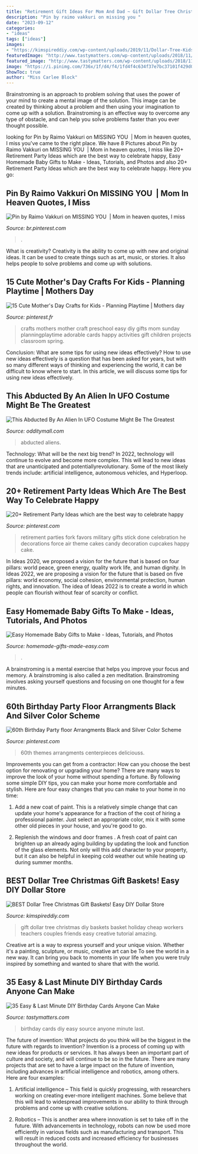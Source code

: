 ```yaml
---
title: "Retirement Gift Ideas For Mom And Dad ~ Gift Dollar Tree Christmas Diy Baskets Basket Holiday Cheap Workers Teachers Couples Friends Easy Creative Tutorial Amazing"
description: "Pin by raimo vakkuri on missing you ️"
date: "2023-09-12"
categories:
- "ideas"
tags: ["ideas"]
images:
- "https://kimspireddiy.com/wp-content/uploads/2019/11/Dollar-Tree-Kids-Christmas-Gift-Basket-Ideas-DIY.jpg"
featuredImage: "http://www.tastymatters.com/wp-content/uploads/2018/11/easy-last-minute-diy-birthday-cards-anyone-can-make-16.jpg"
featured_image: "http://www.tastymatters.com/wp-content/uploads/2018/11/easy-last-minute-diy-birthday-cards-anyone-can-make-16.jpg"
image: "https://i.pinimg.com/736x/1f/d4/f4/1fd4f4c634f37e7bc37101f429d0a876--mothers-day-crafts-for-kids-preschool-mothers-day-gift-ideas-from-infants.jpg"
ShowToc: true
author: "Miss Carlee Block"
---
```



Brainstroming is an approach to problem solving that uses the power of your mind to create a mental image of the solution. This image can be created by thinking about a problem and then using your imagination to come up with a solution. Brainstroming is an effective way to overcome any type of obstacle, and can help you solve problems faster than you ever thought possible.

	

		
looking for Pin by Raimo Vakkuri on MISSING YOU ️ | Mom in heaven quotes, I miss you've came to the right place. We have 8 Pictures about Pin by Raimo Vakkuri on MISSING YOU ️ | Mom in heaven quotes, I miss like 20+ Retirement Party Ideas which are the best way to celebrate happy, Easy Homemade Baby Gifts to Make - Ideas, Tutorials, and Photos and also 20+ Retirement Party Ideas which are the best way to celebrate happy. Here you go:
		
    
## Pin By Raimo Vakkuri On MISSING YOU ️ | Mom In Heaven Quotes, I Miss

<img loading=lazy src="https://i.pinimg.com/736x/f4/a4/18/f4a41831ba342b17f8a58e6526201d2d.jpg" onerror="this.onerror=null;this.src='https://tse3.mm.bing.net/th?id=OIP.VVEvTQIjY4Oywejax3Hv7AHaLD&amp;pid=15.1';" alt="Pin by Raimo Vakkuri on MISSING YOU ️ | Mom in heaven quotes, I miss">

_Source: br.pinterest.com_

>. 

	

What is creativity?
Creativity is the ability to come up with new and original ideas. It can be used to create things such as art, music, or stories. It also helps people to solve problems and come up with solutions.

    
## 15 Cute Mother&#039;s Day Crafts For Kids - Planning Playtime | Mothers Day

<img loading=lazy src="https://i.pinimg.com/736x/1f/d4/f4/1fd4f4c634f37e7bc37101f429d0a876--mothers-day-crafts-for-kids-preschool-mothers-day-gift-ideas-from-infants.jpg" onerror="this.onerror=null;this.src='https://tse3.mm.bing.net/th?id=OIP.HwGAx0Qc7gNrq1k3E26qUQHaNI&amp;pid=15.1';" alt="15 Cute Mother&#039;s Day Crafts for Kids - Planning Playtime | Mothers day">

_Source: pinterest.fr_

>crafts mothers mother craft preschool easy diy gifts mom sunday planningplaytime adorable cards happy activities gift children projects classroom spring. 

	

Conclusion: What are some tips for using new ideas effectively?
How to use new ideas effectively is a question that has been asked for years, but with so many different ways of thinking and experiencing the world, it can be difficult to know where to start. In this article, we will discuss some tips for using new ideas effectively.

    
## This Abducted By An Alien In UFO Costume Might Be The Greatest

<img loading=lazy src="https://odditymall.com/includes/content/upload/this-abducted-by-an-alien-in-ufo-costume-might-be-the-greatest-halloween-idea-ever-8953.jpg" onerror="this.onerror=null;this.src='https://tse3.mm.bing.net/th?id=OIP.sUArY555Z_kafHp1S0efcAHaKf&amp;pid=15.1';" alt="This Abducted By An Alien In UFO Costume Might Be The Greatest">

_Source: odditymall.com_

>abducted aliens. 

	

Technology: What will be the next big trend?
In 2022, technology will continue to evolve and become more complex. This will lead to new ideas that are unanticipated and potentiallyrevolutionary. Some of the most likely trends include: artificial intelligence, autonomous vehicles, and Hyperloop.

    
## 20+ Retirement Party Ideas Which Are The Best Way To Celebrate Happy

<img loading=lazy src="https://i.pinimg.com/736x/a3/1e/ac/a31eac5173e548dc4450721b880b1b16.jpg" onerror="this.onerror=null;this.src='https://tse4.mm.bing.net/th?id=OIP.zIICP0NOW9o4l1y8ly2QagHaJ3&amp;pid=15.1';" alt="20+ Retirement Party Ideas which are the best way to celebrate happy">

_Source: pinterest.com_

>retirement parties fork favors military gifts stick done celebration he decorations force air theme cakes candy decoration cupcakes happy cake. 

	

In Ideas 2020, we proposed a vision for the future that is based on four pillars: world peace, green energy, quality work life, and human dignity. In Ideas 2022, we are proposing a vision for the future that is based on five pillars: world economy, social cohesion, environmental protection, human rights, and innovation. The idea of Ideas 2022 is to create a world in which people can flourish without fear of scarcity or conflict.

    
## Easy Homemade Baby Gifts To Make - Ideas, Tutorials, And Photos

<img loading=lazy src="https://www.homemade-gifts-made-easy.com/image-files/homemade-toddler-toys-montage-800x1299.jpg" onerror="this.onerror=null;this.src='https://tse4.mm.bing.net/th?id=OIP.scl-Afj7IbPx8fB6StctZwHaMB&amp;pid=15.1';" alt="Easy Homemade Baby Gifts to Make - Ideas, Tutorials, and Photos">

_Source: homemade-gifts-made-easy.com_

>. 

	

A brainstroming is a mental exercise that helps you improve your focus and memory. A brainstroming is also called a zen meditation. Brainstroming involves asking yourself questions and focusing on one thought for a few minutes.

    
## 60th Birthday Party Floor Arrangments Black And Silver Color Scheme

<img loading=lazy src="https://i.pinimg.com/736x/87/3b/bb/873bbbe8688bd27f25310c8927908b10.jpg" onerror="this.onerror=null;this.src='https://tse4.mm.bing.net/th?id=OIP.ja4_asIz60O_mxIkLLXNtwHaNI&amp;pid=15.1';" alt="60th Birthday Party floor Arrangments Black and Silver Color Scheme">

_Source: pinterest.com_

>60th themes arrangments centerpieces deliciouss. 

	

Improvements you can get from a contractor: How can you choose the best option for renovating or upgrading your home?
There are many ways to improve the look of your home without spending a fortune. By following some simple DIY tips, you can make your home more comfortable and stylish. Here are four easy changes that you can make to your home in no time:
1. Add a new coat of paint. This is a relatively simple change that can update your home's appearance for a fraction of the cost of hiring a professional painter. Just select an appropriate color, mix it with some other old pieces in your house, and you're good to go.

2. Replenish the windows and door frames . A fresh coat of paint can brighten up an already aging building by updating the look and function of the glass elements. Not only will this add character to your property, but it can also be helpful in keeping cold weather out while heating up during summer months.


    
## BEST Dollar Tree Christmas Gift Baskets! Easy DIY Dollar Store

<img loading=lazy src="https://kimspireddiy.com/wp-content/uploads/2019/11/Dollar-Tree-Kids-Christmas-Gift-Basket-Ideas-DIY.jpg" onerror="this.onerror=null;this.src='https://tse2.mm.bing.net/th?id=OIP._dfltBPPDnGKNFsL3OmRzAHaL6&amp;pid=15.1';" alt="BEST Dollar Tree Christmas Gift Baskets! Easy DIY Dollar Store">

_Source: kimspireddiy.com_

>gift dollar tree christmas diy baskets basket holiday cheap workers teachers couples friends easy creative tutorial amazing. 

	

Creative art is a way to express yourself and your unique vision. Whether it's a painting, sculpture, or music, creative art can be To see the world in a new way. It can bring you back to moments in your life when you were truly inspired by something and wanted to share that with the world.

    
## 35 Easy &amp; Last Minute DIY Birthday Cards Anyone Can Make

<img loading=lazy src="http://www.tastymatters.com/wp-content/uploads/2018/11/easy-last-minute-diy-birthday-cards-anyone-can-make-16.jpg" onerror="this.onerror=null;this.src='https://tse2.mm.bing.net/th?id=OIP.AINEkjHkemBXZA8wq9hWjwHaJ4&amp;pid=15.1';" alt="35 Easy &amp; Last Minute DIY Birthday Cards Anyone Can Make">

_Source: tastymatters.com_

>birthday cards diy easy source anyone minute last. 

	

The future of invention: What projects do you think will be the biggest in the future with regards to invention?
Invention is a process of coming up with new ideas for products or services. It has always been an important part of culture and society, and will continue to be so in the future. There are many projects that are set to have a large impact on the future of invention, including advances in artificial intelligence and robotics, among others. Here are four examples:
1) Artificial intelligence – This field is quickly progressing, with researchers working on creating ever-more intelligent machines. Some believe that this will lead to widespread improvements in our ability to think through problems and come up with creative solutions.

2) Robotics – This is another area where innovation is set to take off in the future. With advancements in technology, robots can now be used more efficiently in various fields such as manufacturing and transport. This will result in reduced costs and increased efficiency for businesses throughout the world.

